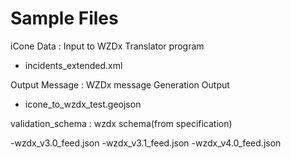 # Sample Files

iCone Data : Input to WZDx Translator program

- incidents_extended.xml

Output Message : WZDx message Generation Output

- icone_to_wzdx_test.geojson

validation_schema : wzdx schema(from specification)

-wzdx_v3.0_feed.json
-wzdx_v3.1_feed.json
-wzdx_v4.0_feed.json
